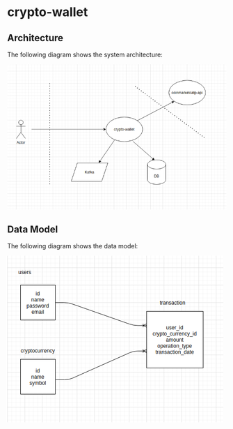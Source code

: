 # crypto-wallet

## Architecture

The following diagram shows the system architecture:

![Alt text](diagrams/cw-architecture.png?raw=true "Architecture") 

## Data Model

The following diagram shows the data model:

![Alt text](diagrams/cw-data-model.png?raw=true "Title") 